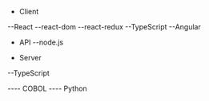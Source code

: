 - Client

--React
--react-dom
--react-redux
--TypeScript
--Angular

- API
--node.js

- Server

--TypeScript

---- COBOL
---- Python
